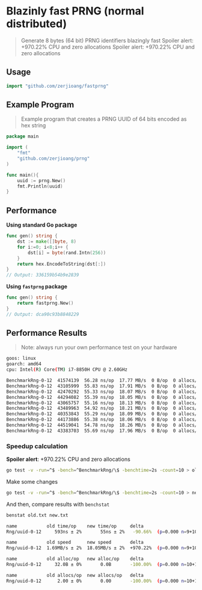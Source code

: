 # Blazinly fast PRNG (normal distributed)

> Generate 8 bytes (64 bit) PRNG identifiers blazingly fast
> Spoiler alert: +970.22% CPU and zero allocations
> Spoiler alert: +970.22% CPU and zero allocations

## Usage

```go
import "github.com/zerjioang/fastprng"
```

## Example Program

> Example program that creates a PRNG UUID of 64 bits encoded as hex string

```go
package main

import (
	"fmt"
	"github.com/zerjioang/prng"
)

func main(){
	uuid := prng.New()
	fmt.Println(uuid)
}
```

## Performance

**Using standard Go package**

```go
func gen() string {
	dst := make([]byte, 8)
	for i:=0; i<8;i++ {
		dst[i] = byte(rand.Intn(256))
	}
	return hex.EncodeToString(dst[:])
}
// Output: 336159b54b9e2839
```

**Using `fastprng` package**

```go
func gen() string {
    return fastprng.New()
}
// Output: dca90c93b8848229
```

## Performance Results

> Note: always run your own performance test on your hardware

```bash
goos: linux
goarch: amd64
cpu: Intel(R) Core(TM) i7-8850H CPU @ 2.60GHz

BenchmarkRng-0-12  41574139  56.28 ns/op  17.77 MB/s  0 B/op  0 allocs/op
BenchmarkRng-0-12  43105999  55.83 ns/op  17.91 MB/s  0 B/op  0 allocs/op
BenchmarkRng-0-12  42470292  55.33 ns/op  18.07 MB/s  0 B/op  0 allocs/op
BenchmarkRng-0-12  44294082  55.39 ns/op  18.05 MB/s  0 B/op  0 allocs/op
BenchmarkRng-0-12  43065757  55.16 ns/op  18.13 MB/s  0 B/op  0 allocs/op
BenchmarkRng-0-12  43489963  54.92 ns/op  18.21 MB/s  0 B/op  0 allocs/op
BenchmarkRng-0-12  40353843  55.29 ns/op  18.09 MB/s  0 B/op  0 allocs/op
BenchmarkRng-0-12  44173886  55.38 ns/op  18.06 MB/s  0 B/op  0 allocs/op
BenchmarkRng-0-12  44519041  54.78 ns/op  18.26 MB/s  0 B/op  0 allocs/op
BenchmarkRng-0-12  43383703  55.69 ns/op  17.96 MB/s  0 B/op  0 allocs/op
```

### Speedup calculation

**Spoiler alert**: +970.22% CPU and zero allocations

```bash
go test -v -run=^$ -bench=^BenchmarkRng/\$ -benchtime=2s -count=10 > old.txt
```

Make some changes

```bash
go test -v -run=^$ -bench=^BenchmarkRng/\$ -benchtime=2s -count=10 > new.txt
```

And then, compare results with `benchstat`

```bash
benstat old.txt new.txt
```

```bash
name           old time/op    new time/op     delta
Rng/uuid-0-12     593ns ± 2%       55ns ± 2%   -90.66%  (p=0.000 n=9+10)

name           old speed      new speed       delta
Rng/uuid-0-12  1.69MB/s ± 2%  18.05MB/s ± 2%  +970.22%  (p=0.000 n=9+10)

name           old alloc/op   new alloc/op    delta
Rng/uuid-0-12     32.0B ± 0%       0.0B       -100.00%  (p=0.000 n=10+10)

name           old allocs/op  new allocs/op   delta
Rng/uuid-0-12      2.00 ± 0%       0.00       -100.00%  (p=0.000 n=10+10)
```
